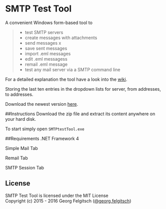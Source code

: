 # SMTP Test Tool

A convenient Windows form-based tool to

> - test SMTP servers
> - create messages with attachments
> - send messages x
> - save sent messages
> - import .eml messages
> - edit .eml messagess
> - remail .eml message
> - test any mail server via a SMTP command line

For a detailed explanation the tool have a look into the [wiki](https://github.com/georgjf/SMTPtool/wiki).

Storing the last ten entries in the dropdown lists for server, from addresses, to addresses.


Download the newest version [here](https://raw.githubusercontent.com/georgjf/SMTPtool/master/SMTPtool%20v4.zip). 

##Instructions
Download the zip file and extract its content anywhere on your hard disk.

To start simply open `SMTPtestTool.exe`


##Requirements
.NET Framework 4



Simple Mail Tab

Remail Tab

SMTP Session Tab

## License
SMTP Test Tool is licensed under the MIT License  
Copyright (c) 2015 - 2016 Georg Felgitsch ([@georg.felgitsch](https://twitter.com/GeorgFelgitsch))